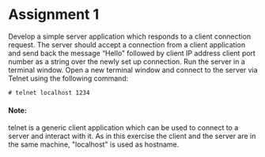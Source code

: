  # Assignment 1

Develop a simple server application which responds to a client connection request. The server should accept a connection from a client application and send back the message  “Hello” followed by client IP address client port number as a string over the newly set up connection. Run the server in a terminal window. Open a new terminal window and connect to the server via Telnet using the following command:
    
    # telnet localhost 1234

#### Note:
telnet is a generic client application which can be used to connect to a server and interact with it. As in this exercise the client and the server are in the same machine,  "localhost" is used as hostname.

